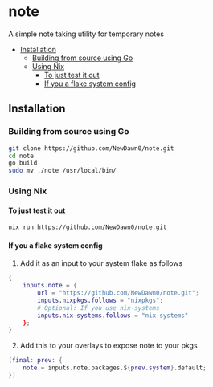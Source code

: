 # note
A simple note taking utility for temporary notes

<!-- vim-markdown-toc GFM -->

* [Installation](#installation)
    * [Building from source using Go](#building-from-source-using-go)
    * [Using Nix](#using-nix)
        * [To just test it out](#to-just-test-it-out)
        * [If you a flake system config](#if-you-a-flake-system-config)

<!-- vim-markdown-toc -->

## Installation
### Building from source using Go
```bash
git clone https://github.com/NewDawn0/note.git
cd note
go build
sudo mv ./note /usr/local/bin/
```
### Using Nix
#### To just test it out
```bash
nix run https://github.com/NewDawn0/note.git
```
#### If you a flake system config
1. Add it as an input to your system flake as follows
```nix
{
    inputs.note = {
        url = "https://github.com/NewDawn0/note.git";
        inputs.nixpkgs.follows = "nixpkgs";
        # Optional: If you use nix-systems
        inputs.nix-systems.follows = "nix-systems"
    };
}
```

2. Add this to your overlays to expose note to your pkgs
```nix
(final: prev: {
    note = inputs.note.packages.${prev.system}.default;
})
```
